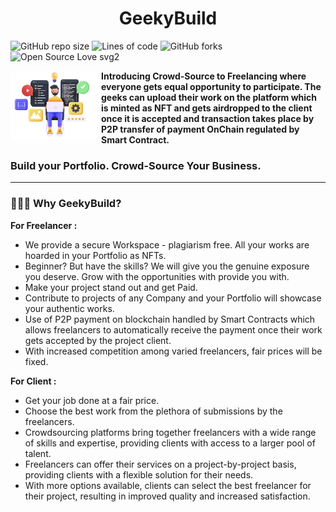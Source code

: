 <h1 align="center">GeekyBuild</h1>

![GitHub repo size](https://img.shields.io/github/repo-size/Soham-Chakraborty-8455/binaryHire?style=normal)
![Lines of code](https://img.shields.io/tokei/lines/github/Soham-Chakraborty-8455/binaryHire?color=red&label=Lines%20of%20Code)
![GitHub forks](https://img.shields.io/github/forks/Soham-Chakraborty-8455/binaryHire?style=social)
![Open Source Love svg2](https://badges.frapsoft.com/os/v2/open-source.svg?v=103)

<img src="UPLOAD1.png" align="left" width=145 height=110> <b>Introducing Crowd-Source to Freelancing where everyone gets equal opportunity to participate. The geeks can upload their work on the platform which is minted as NFT and gets airdropped to the client once it is accepted and transaction takes place by P2P transfer of payment OnChain regulated by Smart Contract.</b>
<h3 align="left">Build your Portfolio. Crowd-Source Your Business.</h3>

-----

### 🤷🏻‍♀️  Why GeekyBuild?

<b>For Freelancer :</b>
- We provide a secure Workspace - plagiarism free. All your works are hoarded in your Portfolio as NFTs.
- Beginner? But have the skills? We will give you the genuine exposure you deserve. Grow with the opportunities with provide you with.
- Make your project stand out and get Paid.
- Contribute to projects of any Company and your Portfolio will showcase your authentic works.
- Use of P2P payment on blockchain handled by Smart Contracts which allows freelancers to automatically receive the payment once their work gets accepted by the project client.
- With increased competition among varied freelancers, fair prices will be fixed.

<b>For Client :</b>
- Get your job done at a fair price.
- Choose the best work from the plethora of submissions by the freelancers.
- Crowdsourcing platforms bring together freelancers with a wide range of skills and expertise, providing clients with access to a larger pool of talent.
- Freelancers can offer their services on a project-by-project basis, providing clients with a flexible solution for their needs.
- With more options available, clients can select the best freelancer for their project, resulting in improved quality and increased satisfaction.
